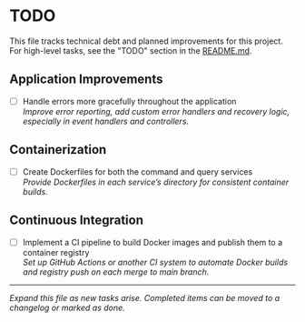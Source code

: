 # TODO

This file tracks technical debt and planned improvements for this project.  
For high-level tasks, see the "TODO" section in the [README.md](./README.md).

## Application Improvements

- [ ] Handle errors more gracefully throughout the application  
  _Improve error reporting, add custom error handlers and recovery logic, especially in event handlers and controllers._

## Containerization

- [ ] Create Dockerfiles for both the command and query services  
  _Provide Dockerfiles in each service’s directory for consistent container builds._

## Continuous Integration

- [ ] Implement a CI pipeline to build Docker images and publish them to a container registry  
  _Set up GitHub Actions or another CI system to automate Docker builds and registry push on each merge to main branch._

---

_Expand this file as new tasks arise. Completed items can be moved to a changelog or marked as done._